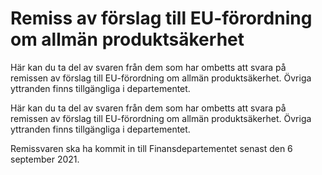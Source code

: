 # Remiss av förslag till EU-förordning om allmän produktsäkerhet

Här kan du ta del av svaren från dem som har ombetts att svara på remissen av förslag till EU-förordning om allmän produktsäkerhet. Övriga yttranden finns tillgängliga i departementet.

Här kan du ta del av svaren från dem som har ombetts att svara på remissen av förslag till EU-förordning om allmän produktsäkerhet. Övriga yttranden finns tillgängliga i departementet.

Remissvaren ska ha kommit in till Finansdepartementet senast den 6 september 2021.
